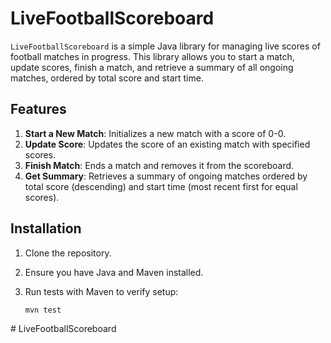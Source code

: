 # LiveFootballScoreboard

`LiveFootballScoreboard` is a simple Java library for managing live scores of football matches in progress. This library allows you to start a match, update scores, finish a match, and retrieve a summary of all ongoing matches, ordered by total score and start time.

## Features

1. **Start a New Match**: Initializes a new match with a score of 0-0.
2. **Update Score**: Updates the score of an existing match with specified scores.
3. **Finish Match**: Ends a match and removes it from the scoreboard.
4. **Get Summary**: Retrieves a summary of ongoing matches ordered by total score (descending) and start time (most recent first for equal scores).

## Installation

1. Clone the repository.
2. Ensure you have Java and Maven installed.
3. Run tests with Maven to verify setup:

   ```bash
   mvn test
#   L i v e F o o t b a l l S c o r e b o a r d  
 
